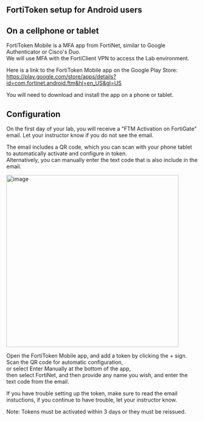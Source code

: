 FortiToken setup for Android users
----------------------------------


On a cellphone or tablet
------------------------

FortiToken Mobile is a MFA app from FortiNet, similar to Google Authenticator or Cisco's Duo.  
We will use MFA with the FortiClient VPN to access the Lab environment.  

Here is a link to the FortiToken Mobile app on the Google Play Store: https://play.google.com/store/apps/details?id=com.fortinet.android.ftm&hl=en_US&gl=US

You will need to download and install the app on a phone or tablet.

Configuration
-------------

On the first day of your lab, you will receive a "FTM Activation on FortiGate" email. Let your instructor know if you do not see the email.

The email includes a QR code, which you can scan with your phone tablet to automatically activate and configure in token.  
Alternatively, you can manually enter the text code that is also include in the email.  

<img width="452" alt="image" src="https://user-images.githubusercontent.com/102036007/163694444-39c306b5-fc48-4921-9363-4399809fda76.png">

Open the FortiToken Mobile app, and add a token by clicking the + sign.  
Scan the QR code for automatic configuration,  
or select Enter Manually at the bottom of the app,  
    then select FortiNet,
    and then provide any name you wish,
    and enter the text code from the email.
    
If you have trouble setting up the token, make sure to read the email instuctions, if you continue to have trouble, let your instructor know.

Note: Tokens must be activated within 3 days or they must be reissued.

